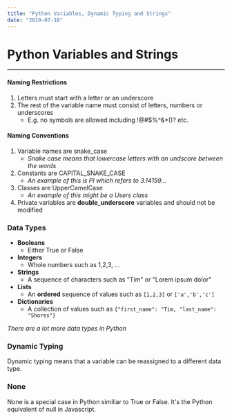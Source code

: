 ```yaml
---
title: "Python Variables, Dynamic Typing and Strings"
date: "2019-07-18"
---
```


# Python Variables and Strings

---

#### Naming Restrictions

1. Letters must start with a letter or an underscore
2. The rest of the variable name must consist of letters, numbers or underscores
   - E.g. no symbols are allowed including !@#\$%^&\*()? etc.

#### Naming Conventions

1. Variable names are snake_case
   - _Snake case means that lowercase letters with an undscore between the words_
2. Constants are CAPITAL_SNAKE_CASE
   - _An example of this is PI which refers to 3.14159..._
3. Classes are UpperCamelCase
   - _An example of this might be a Users class_
4. Private variables are **double_underscore** variables and should not be modified

### Data Types

- **Booleans**
  - Either True or False
- **Integers**
  - Whole numbers such as 1,2,3, ...
- **Strings**
  - A sequence of characters such as "Tim" or "Lorem ipsum dolor"
- **Lists**
  - An **ordered** sequence of values such as `[1,2,3]` or `['a','b','c']`
- **Dictionaries**
  - A collection of values such as `{"first_name": "Tim, "last_name": "Shores"}`

_There are a lot more data types in Python_

### Dynamic Typing

Dynamic typing means that a variable can be reassigned to a different data type.

### None

None is a special case in Python similiar to True or False. It's the Python equivalent of null in Javascript.



